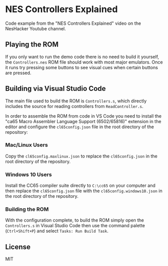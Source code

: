# NES Controllers Explained
Code example from the "NES Controllers Explained" video on the NesHacker Youtube
channel.

## Playing the ROM
If you only want to run the demo code there is no need to build it yourself, the
`Controllers.nes` ROM file should work with most major emulators. Once it runs
try pressing some buttons to see visual cues when certain buttons are pressed.

## Building via Visual Studio Code
The main file used to build the ROM is `Controllers.s`, which directly includes
the source for reading controllers from `ReadController.s`.

In order to assemble the ROM from code in VS Code you need to install the
"ca65 Macro Assembler Language Support (6502/65816)" extension in the editor and
configure the `cl65config.json` file in the root directory of the repository:

### Mac/Linux Users
Copy the `cl65config.maxlinux.json` to replace the `cl65config.json` in the root
directory of the repository.

### Windows 10 Users
Install the CC65 compiler suite directly to `C:\cc65` on your computer and then
replace the `cl65config.json` file with the `cl65config.windows10.json` in the
root directory of the repository.

### Building the ROM
With the configuration complete, to build the ROM simply open the
`Controllers.s` in Visual Studio Code then use the command palette
(`Ctrl+Shift+P`) and select `Tasks: Run Build Task`.

## License
MIT
